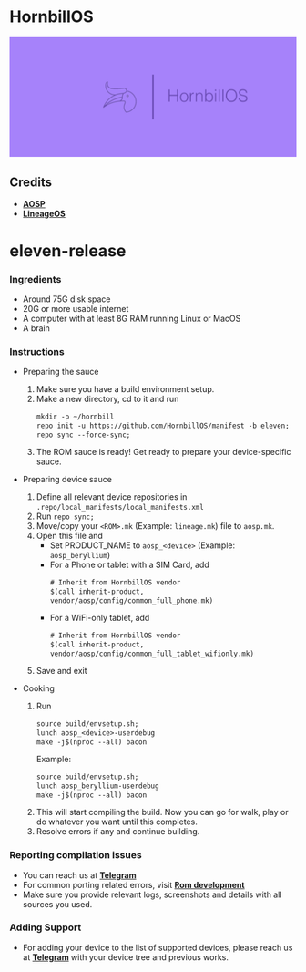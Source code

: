 # HornbillOS

![HornbillBanner](https://raw.githubusercontent.com/HornbillOS/docs/master/src/hornbillbanner.png)

Credits
-------
 * [**AOSP**](https://android.googlesource.com)
 * [**LineageOS**](https://github.com/LineageOS)

# eleven-release

### Ingredients
- Around 75G disk space
- 20G or more usable internet
- A computer with at least 8G RAM running Linux or MacOS
- A brain

### Instructions
- Preparing the sauce
    1. Make sure you have a build environment setup.
    2. Make a new directory, cd to it and run
        ```
        mkdir -p ~/hornbill
        repo init -u https://github.com/HornbillOS/manifest -b eleven;
        repo sync --force-sync;
        ```
    3. The ROM sauce is ready! Get ready to prepare your device-specific sauce.

- Preparing device sauce
    1. Define all relevant device repositories in `.repo/local_manifests/local_manifests.xml`
    2. Run `repo sync;`
    3. Move/copy your `<ROM>.mk` (Example: `lineage.mk`) file to `aosp.mk`.
    4. Open this file and
        - Set PRODUCT_NAME to `aosp_<device>` (Example: `aosp_beryllium`)
        - For a Phone or tablet with a SIM Card, add
            ```
            # Inherit from HornbillOS vendor
            $(call inherit-product, vendor/aosp/config/common_full_phone.mk)
            ```
        - For a WiFi-only tablet, add
            ```
            # Inherit from HornbillOS vendor
            $(call inherit-product, vendor/aosp/config/common_full_tablet_wifionly.mk)
            ```
    5. Save and exit

- Cooking
    1. Run
        ```
        source build/envsetup.sh;
        lunch aosp_<device>-userdebug
        make -j$(nproc --all) bacon
        ```
        Example:
        ```
        source build/envsetup.sh;
        lunch aosp_beryllium-userdebug
        make -j$(nproc --all) bacon
        ```
    2. This will start compiling the build. Now you can go for walk, play or do whatever you want until this completes.
    3. Resolve errors if any and continue building.

### Reporting compilation issues
- You can reach us at [**Telegram**](https://t.me/hornbillos)
- For common porting related errors, visit [**Rom development**](https://t.me/alaskalinuxuser_romdevelopment)
- Make sure you provide relevant logs, screenshots and details with all sources you used.

### Adding Support
- For adding your device to the list of supported devices, please reach us at [**Telegram**](https://t.me/hornbillos) with your device tree and previous works.
